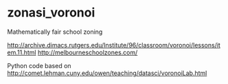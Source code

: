 # zonasi_voronoi
Mathematically fair school zoning


http://archive.dimacs.rutgers.edu/Institute/96/classroom/voronoi/lessons/item.11.html
http://melbourneschoolzones.com/


Python code based on
http://comet.lehman.cuny.edu/owen/teaching/datasci/voronoiLab.html
